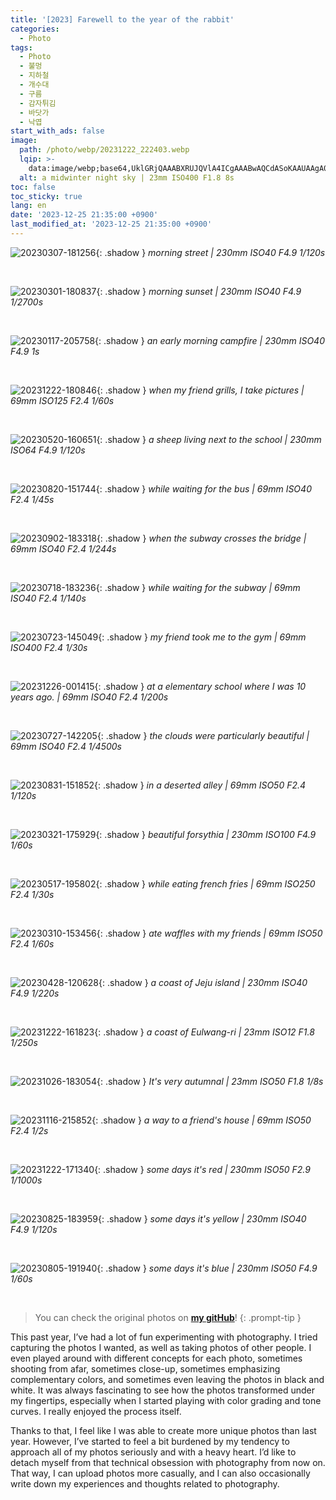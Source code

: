 ```yaml
---
title: '[2023] Farewell to the year of the rabbit'
categories:
  - Photo
tags:
  - Photo
  - 불멍
  - 지하철
  - 개수대
  - 구름
  - 감자튀김
  - 바닷가
  - 낙엽
start_with_ads: false
image:
  path: /photo/webp/20231222_222403.webp
  lqip: >-
    data:image/webp;base64,UklGRjQAAABXRUJQVlA4ICgAAABwAQCdASoKAAUAAgA0JYwCdAFAAAD++vfd7pSFrqXz6iij8hsZxGAA
  alt: a midwinter night sky | 23mm ISO400 F1.8 8s
toc: false
toc_sticky: true
lang: en
date: '2023-12-25 21:35:00 +0900'
last_modified_at: '2023-12-25 21:35:00 +0900'
---
```


![20230307-181256](/photo/webp/20230307_181256.webp){: .shadow }
_morning street | 230mm ISO40 F4.9 1/120s_

<br>

![20230301-180837](/photo/webp/20230301_180837.webp){: .shadow }
_morning sunset | 230mm ISO40 F4.9 1/2700s_

<br>

![20230117-205758](/photo/webp/20230117_205758.webp){: .shadow }
_an early morning campfire | 230mm ISO40 F4.9 1s_

<br>

![20231222-180846](/photo/webp/20231222_180846.webp){: .shadow }
_when my friend grills, I take pictures | 69mm ISO125 F2.4 1/60s_

<br>

![20230520-160651](/photo/webp/20230520_160651.webp){: .shadow }
_a sheep living next to the school | 230mm ISO64 F4.9 1/120s_

<br>

![20230820-151744](/photo/webp/20230820_151744.webp){: .shadow }
_while waiting for the bus | 69mm ISO40 F2.4 1/45s_

<br>

![20230902-183318](/photo/webp/20230902_183318.webp){: .shadow }
_when the subway crosses the bridge | 69mm ISO40 F2.4 1/244s_

<br>

![20230718-183236](/photo/webp/20230718_183236.webp){: .shadow }
_while waiting for the subway | 69mm ISO40 F2.4 1/140s_

<br>

![20230723-145049](/photo/webp/20230723_145049.webp){: .shadow }
_my friend took me to the gym | 69mm ISO400 F2.4 1/30s_

<br>

![20231226-001415](/photo/webp/20231226_001415.webp){: .shadow }
_at a elementary school where I was 10 years ago. | 69mm ISO40 F2.4 1/200s_

<br>

![20230727-142205](/photo/webp/20230727_142205.webp){: .shadow }
_the clouds were particularly beautiful | 69mm ISO40 F2.4 1/4500s_

<br>

![20230831-151852](/photo/webp/20230831_151852.webp){: .shadow }
_in a deserted alley | 69mm ISO50 F2.4 1/120s_

<br>

![20230321-175929](/photo/webp/20230321_175929.webp){: .shadow }
_beautiful forsythia | 230mm ISO100 F4.9 1/60s_

<br>

![20230517-195802](/photo/webp/20230517_195802.webp){: .shadow }
_while eating french fries | 69mm ISO250 F2.4 1/30s_

<br>

![20230310-153456](/photo/webp/20230310_153456.webp){: .shadow }
_ate waffles with my friends | 69mm ISO50 F2.4 1/60s_

<br>

![20230428-120628](/photo/webp/20230428_120628.webp){: .shadow }
_a coast of Jeju island | 230mm ISO40 F4.9 1/220s_

<br>

![20231222-161823](/photo/webp/20231222_161823.webp){: .shadow }
_a coast of Eulwang-ri | 23mm ISO12 F1.8 1/250s_

<br>

![20231026-183054](/photo/webp/20231026_183054.webp){: .shadow }
_It's very autumnal | 23mm ISO50 F1.8 1/8s_

<br>

![20231116-215852](/photo/webp/20231116_215852.webp){: .shadow }
_a way to a friend's house | 69mm ISO50 F2.4 1/2s_

<br>

<!--여기부터는 세로 사진-->

![20231222-171340](/photo/webp/20231222_171340.webp){: .shadow }
_some days it's red | 230mm ISO50 F2.9 1/1000s_

<br>

![20230825-183959](/photo/webp/20230825_183959.webp){: .shadow }
_some days it's yellow | 230mm ISO40 F4.9 1/120s_

<br>

![20230805-191940](/photo/webp/20230805_191940.webp){: .shadow }
_some days it's blue | 230mm ISO50 F4.9 1/60s_

<br>

> You can check the original photos on **[my gitHub](https://github.com/hynrng/hynrng.github.io.resources/tree/master/photo/jpg)**!
{: .prompt-tip }

This past year, I’ve had a lot of fun experimenting with photography. I tried capturing the photos I wanted, as well as taking photos of other people. I even played around with different concepts for each photo, sometimes shooting from afar, sometimes close-up, sometimes emphasizing complementary colors, and sometimes even leaving the photos in black and white. It was always fascinating to see how the photos transformed under my fingertips, especially when I started playing with color grading and tone curves. I really enjoyed the process itself.

Thanks to that, I feel like I was able to create more unique photos than last year. However, I’ve started to feel a bit burdened by my tendency to approach all of my photos seriously and with a heavy heart. I’d like to detach myself from that technical obsession with photography from now on. That way, I can upload photos more casually, and I can also occasionally write down my experiences and thoughts related to photography.

